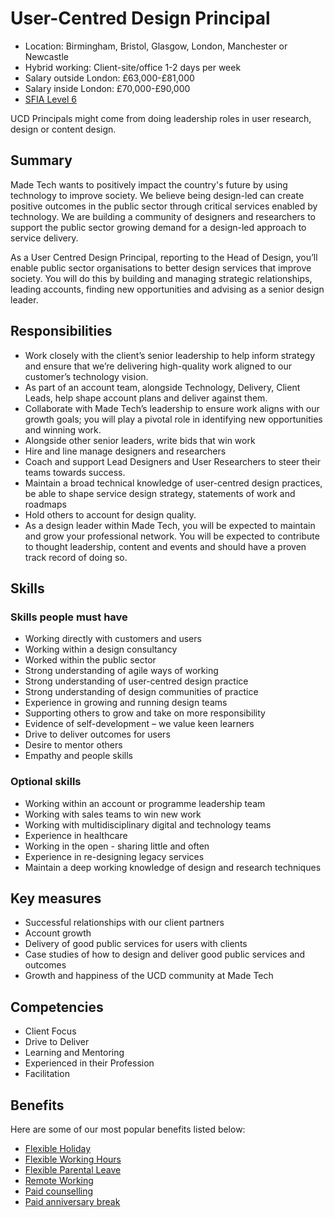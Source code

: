# User-Centred Design Principal

- Location: Birmingham, Bristol, Glasgow, London, Manchester or Newcastle
- Hybrid working: Client-site/office 1-2 days per week
- Salary outside London: £63,000-£81,000
- Salary inside London: £70,000-£90,000 
- [SFIA Level 6](sfia/ucd_principal.md)

UCD Principals might come from doing leadership roles in user research, design or content design. 

## Summary

Made Tech wants to positively impact the country's future by using technology to improve society. We believe being design-led can create positive outcomes in the public sector through critical services enabled by technology. We are building a community of designers and researchers to support the public sector growing demand for a design-led approach to service delivery. 

As a User Centred Design Principal, reporting to the Head of Design, you’ll enable public sector organisations to better design services that improve society. You will do this by building and managing strategic relationships, leading accounts, finding new opportunities and advising as a senior design leader.

## Responsibilities 

- Work closely with the client’s senior leadership to help inform strategy and ensure that we’re delivering high-quality work aligned to our customer’s technology vision.
- As part of an account team, alongside Technology, Delivery, Client Leads, help shape account plans and deliver against them.
- Collaborate with Made Tech’s leadership to ensure work aligns with our growth goals; you will play a pivotal role in identifying new opportunities and winning work. 
- Alongside other senior leaders, write bids that win work
- Hire and line manage designers and researchers
- Coach and support Lead Designers and User Researchers to steer their teams towards success. 
- Maintain a broad technical knowledge of user-centred design practices, be able to shape service design strategy, statements of work and roadmaps
- Hold others to account for design quality.
- As a design leader within Made Tech, you will be expected to maintain and grow your professional network. You will be expected to contribute to thought leadership, content and events and should have a proven track record of doing so.

## Skills

### Skills people must have

- Working directly with customers and users
- Working within a design consultancy
- Worked within the public sector
- Strong understanding of agile ways of working
- Strong understanding of user-centred design practice
- Strong understanding of design communities of practice
- Experience in growing and running design teams
- Supporting others to grow and take on more responsibility
- Evidence of self-development – we value keen learners
- Drive to deliver outcomes for users
- Desire to mentor others
- Empathy and people skills

### Optional skills

- Working within an account or programme leadership team
- Working with sales teams to win new work
- Working with multidisciplinary digital and technology teams
- Experience in healthcare
- Working in the open - sharing little and often
- Experience in re-designing legacy services
- Maintain a deep working knowledge of design and research techniques

## Key measures

- Successful relationships with our client partners
- Account growth
- Delivery of good public services for users with clients
- Case studies of how to design and deliver good public services and outcomes
- Growth and happiness of the UCD community at Made Tech

## Competencies 

- Client Focus
- Drive to Deliver
- Learning and Mentoring
- Experienced in their Profession
- Facilitation

## Benefits

Here are some of our most popular benefits listed below:

- [Flexible Holiday](../benefits/flexible_holiday.md)
- [Flexible Working Hours](../benefits/working_hours.md)
- [Flexible Parental Leave](../guides/welfare/parental_leave.md)
- [Remote Working](../benefits/remote_working.md)
- [Paid counselling](../guides/welfare/paid_counselling.md)
- [Paid anniversary break](../benefits/paid_anniversary_break.md)


